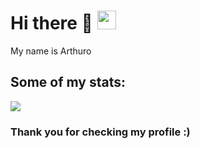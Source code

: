 
# Hi there 👋 <img src="https://raw.githubusercontent.com/MartinHeinz/MartinHeinz/master/wave.gif" width="30px">

My name is Arthuro

<!-- Here is my <a href="https://gabrielprrd.github.io/">website</a> and you can reach me out on [![LinkedIn]][1] -->

[1]: https://www.linkedin.com/in/arthurbritto/

## Some of my stats:

<a href="https://github.com/anuraghazra/github-readme-stats">
  <img src="https://github-readme-stats.vercel.app/api/?username=R2D2-ztx&theme=tokyonight&show_icons=true" />
</a>
<a href="https://github.com/anuraghazra/github-readme-stats">
</a>

### Thank you for checking my profile :)

